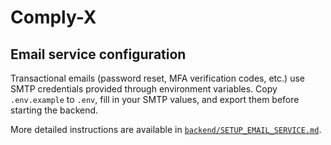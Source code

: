 # Comply-X

## Email service configuration

Transactional emails (password reset, MFA verification codes, etc.) use SMTP
credentials provided through environment variables. Copy `.env.example` to
`.env`, fill in your SMTP values, and export them before starting the backend.

More detailed instructions are available in
[`backend/SETUP_EMAIL_SERVICE.md`](backend/SETUP_EMAIL_SERVICE.md).
